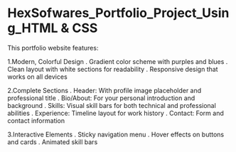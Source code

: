 # HexSofwares_Portfolio_Project_Using_HTML & CSS

This portfolio website features:

1.Modern, Colorful Design
. Gradient color scheme with purples and blues
. Clean layout with white sections for readability
. Responsive design that works on all devices

2.Complete Sections
. Header: With profile image placeholder and professional title
. Bio/About: For your personal introduction and background
. Skills: Visual skill bars for both technical and professional abilities
. Experience: Timeline layout for work history
. Contact: Form and contact information

3.Interactive Elements
. Sticky navigation menu
. Hover effects on buttons and cards
. Animated skill bars
